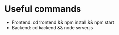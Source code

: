 # Useful commands
- Frontend: cd frontend && npm install && npm start
- Backend: cd backend && node server.js
